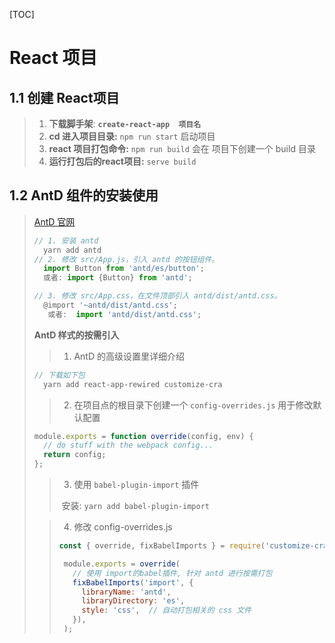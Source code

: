 [TOC]

# React 项目

## 1.1 创建 React项目

> 1. **下载脚手架**:  **`create-react-app  项目名`**   
>2.  **cd 进入项目目录:** `npm run start`  启动项目 
> 3.  **react 项目打包命令:**  `npm run build` 会在 项目下创建一个 build 目录
> 4.  **运行打包后的react项目:**  `serve build` 

## 1.2 AntD 组件的安装使用

> [AntD 官网](https://ant.design/docs/react/introduce-cn)   
>
> ```js
> // 1. 安装 antd
> 	yarn add antd
> // 2. 修改 src/App.js，引入 antd 的按钮组件。
>   import Button from 'antd/es/button';
> 	或者: import {Button} from 'antd';
> 
> // 3. 修改 src/App.css，在文件顶部引入 antd/dist/antd.css。
> 	@import '~antd/dist/antd.css';
>    或者:  import 'antd/dist/antd.css';
> ```
>
> **AntD 样式的按需引入**  
>
> > 1. AntD 的高级设置里详细介绍
>
> ```js
> // 下载如下包	
> 	yarn add react-app-rewired customize-cra
> ```
>
> > 2. 在项目点的根目录下创建一个 `config-overrides.js`  用于修改默认配置
>
> ```js
> module.exports = function override(config, env) {
>   // do stuff with the webpack config...
>   return config;
> };
> ```
>
> >3. 使用 `babel-plugin-import`  插件
> >
> >​       安装:  `yarn add babel-plugin-import`
>
> > 4. 修改 config-overrides.js
> >
> > ```js
> > const { override, fixBabelImports } = require('customize-cra');
> > 
> >  module.exports = override(
> >    // 使用 import的babel插件, 针对 antd 进行按需打包
> >    fixBabelImports('import', {
> >      libraryName: 'antd',
> >      libraryDirectory: 'es',
> >      style: 'css',  // 自动打包相关的 css 文件
> >    }),
> >  );
> > ```
> >
> > 